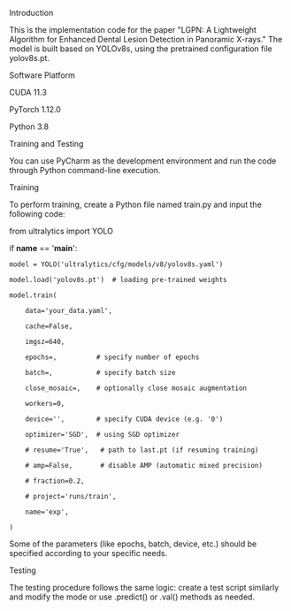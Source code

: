Introduction

This is the implementation code for the paper "LGPN: A Lightweight Algorithm for Enhanced Dental Lesion Detection in Panoramic X-rays."
The model is built based on YOLOv8s, using the pretrained configuration file yolov8s.pt.


Software Platform

CUDA 11.3

PyTorch 1.12.0

Python 3.8


Training and Testing

You can use PyCharm as the development environment and run the code through Python command-line execution.

Training

To perform training, create a Python file named train.py and input the following code:

from ultralytics import YOLO

if __name__ == '__main__':

    model = YOLO('ultralytics/cfg/models/v8/yolov8s.yaml')
    
    model.load('yolov8s.pt')  # loading pre-trained weights
    
    model.train(
    
        data='your_data.yaml',
        
        cache=False,
        
        imgsz=640,
        
        epochs=,          # specify number of epochs
        
        batch=,           # specify batch size
        
        close_mosaic=,    # optionally close mosaic augmentation
        
        workers=0,
        
        device='',        # specify CUDA device (e.g. '0')
        
        optimizer='SGD',  # using SGD optimizer
        
        # resume='True',   # path to last.pt (if resuming training)
        
        # amp=False,       # disable AMP (automatic mixed precision)
        
        # fraction=0.2,
        
        # project='runs/train',
        
        name='exp',
        
    )

Some of the parameters (like epochs, batch, device, etc.) should be specified according to your specific needs.


Testing

The testing procedure follows the same logic: create a test script similarly and modify the mode or use .predict() or .val() methods as needed.
